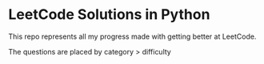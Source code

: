 # LeetCode Solutions in Python

This repo represents all my progress made with getting better at LeetCode.

The questions are placed by category > difficulty
